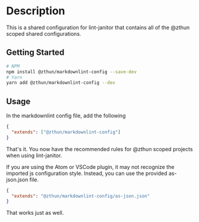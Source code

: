 # Description

This is a shared configuration for lint-janitor that contains all of the @zthun scoped shared configurations.

## Getting Started

```sh
# NPM
npm install @zthun/markdownlint-config --save-dev
# Yarn
yarn add @zthun/markdownlint-config --dev
```

## Usage

In the markdownlint config file, add the following

```json
{
  "extends": ["@zthun/markdownlint-config"]
}
```

That's it. You now have the recommended rules for @zthun scoped projects when using lint-janitor.

If you are using the Atom or VSCode plugin, it may not recognize the imported js configuration style. Instead, you can use the provided as-json.json file.

```json
{
  "extends": "@zthun/markdownlint-config/as-json.json"
}
```

That works just as well.
